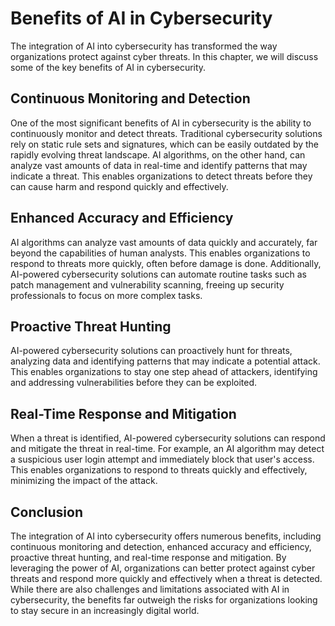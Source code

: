 Benefits of AI in Cybersecurity
=======================================================================

The integration of AI into cybersecurity has transformed the way organizations protect against cyber threats. In this chapter, we will discuss some of the key benefits of AI in cybersecurity.

Continuous Monitoring and Detection
-----------------------------------

One of the most significant benefits of AI in cybersecurity is the ability to continuously monitor and detect threats. Traditional cybersecurity solutions rely on static rule sets and signatures, which can be easily outdated by the rapidly evolving threat landscape. AI algorithms, on the other hand, can analyze vast amounts of data in real-time and identify patterns that may indicate a threat. This enables organizations to detect threats before they can cause harm and respond quickly and effectively.

Enhanced Accuracy and Efficiency
--------------------------------

AI algorithms can analyze vast amounts of data quickly and accurately, far beyond the capabilities of human analysts. This enables organizations to respond to threats more quickly, often before damage is done. Additionally, AI-powered cybersecurity solutions can automate routine tasks such as patch management and vulnerability scanning, freeing up security professionals to focus on more complex tasks.

Proactive Threat Hunting
------------------------

AI-powered cybersecurity solutions can proactively hunt for threats, analyzing data and identifying patterns that may indicate a potential attack. This enables organizations to stay one step ahead of attackers, identifying and addressing vulnerabilities before they can be exploited.

Real-Time Response and Mitigation
---------------------------------

When a threat is identified, AI-powered cybersecurity solutions can respond and mitigate the threat in real-time. For example, an AI algorithm may detect a suspicious user login attempt and immediately block that user's access. This enables organizations to respond to threats quickly and effectively, minimizing the impact of the attack.

Conclusion
----------

The integration of AI into cybersecurity offers numerous benefits, including continuous monitoring and detection, enhanced accuracy and efficiency, proactive threat hunting, and real-time response and mitigation. By leveraging the power of AI, organizations can better protect against cyber threats and respond more quickly and effectively when a threat is detected. While there are also challenges and limitations associated with AI in cybersecurity, the benefits far outweigh the risks for organizations looking to stay secure in an increasingly digital world.
